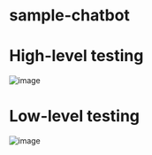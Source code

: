 # sample-chatbot
# High-level testing
![image](https://user-images.githubusercontent.com/88529468/128586641-db149469-8260-4b8c-9200-d0cdbe089b7c.png)
# Low-level testing
![image](https://user-images.githubusercontent.com/88529468/128586975-208c92e5-d6f6-4810-8526-e4169996104b.png)


